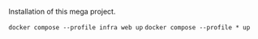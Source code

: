 Installation of this mega project.

`docker compose --profile infra web up`
`docker compose --profile * up`